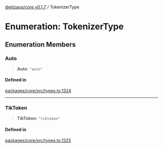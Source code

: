 [@elizaos/core v0.1.7](../index.md) / TokenizerType

# Enumeration: TokenizerType

## Enumeration Members

### Auto

> **Auto**: `"auto"`

#### Defined in

[packages/core/src/types.ts:1324](https://github.com/bbopar/eliza/blob/main/packages/core/src/types.ts#L1324)

***

### TikToken

> **TikToken**: `"tiktoken"`

#### Defined in

[packages/core/src/types.ts:1325](https://github.com/bbopar/eliza/blob/main/packages/core/src/types.ts#L1325)
